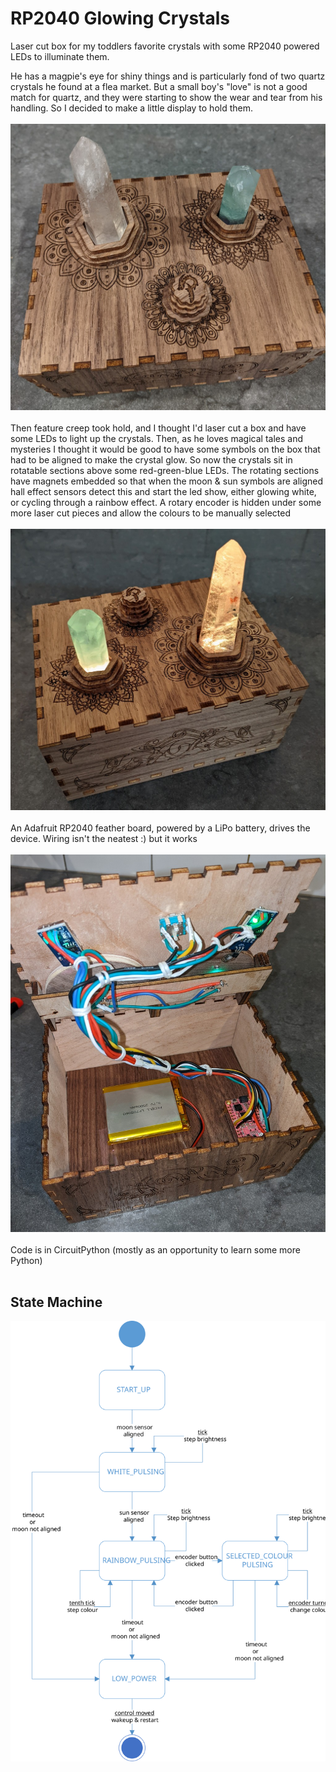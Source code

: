 # RP2040 Glowing Crystals
Laser cut box for my toddlers favorite crystals with some RP2040 powered LEDs to illuminate them.

He has a magpie's eye for shiny things and is particularly fond of two quartz crystals he found at a flea market.
But a small boy's "love" is not a good match for quartz, and they were starting to show the wear and tear from his handling.
So I decided to make a little display to hold them.
` `  
` `  
![top of box](images/top.jpg)
` `  
` `  
Then feature creep took hold, and I thought I'd laser cut a box and have some LEDs to light up the crystals.
Then, as he loves magical tales and mysteries I thought it would be good to have some symbols on the box that had to be aligned to make the crystal glow.
So now the crystals sit in rotatable sections above some red-green-blue LEDs. The rotating sections have magnets embedded so that when the moon & sun symbols are aligned hall effect sensors detect this and start the led show, either glowing white, or cycling through a rainbow effect.
A rotary encoder is hidden under some more laser cut pieces and allow the colours to be manually selected
` `  
` `  
![box glowing](images/glow.jpg)
` `  
` `  
An Adafruit RP2040 feather board, powered by a LiPo battery, drives the device.
Wiring isn't the neatest :) but it works
` `  
` `  
![inside box](images/inside.jpg)
` `  
` `  
Code is in CircuitPython (mostly as an opportunity to learn some more Python)
` `  
` `  
## State Machine
![state machine diagram](images/state%20machine.svg)
